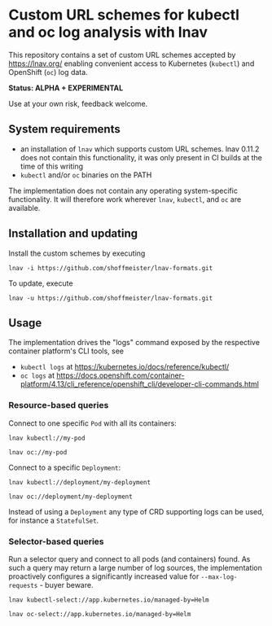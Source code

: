 # Custom URL schemes for kubectl and oc log analysis with lnav

This repository contains a set of custom URL schemes accepted by <https://lnav.org/> enabling convenient access to Kubernetes (`kubectl`) and OpenShift (`oc`) log data.

**Status: ALPHA + EXPERIMENTAL**

Use at your own risk, feedback welcome.

## System requirements

* an installation of `lnav` which supports custom URL schemes. lnav 0.11.2 does not contain this functionality, it was only present in CI builds at the time of this writing
* `kubectl` and/or `oc` binaries on the PATH

The implementation does not contain any operating system-specific functionality. It will therefore work wherever `lnav`, `kubectl`, and `oc` are available.

## Installation and updating

Install the custom schemes by executing

```shell
lnav -i https://github.com/shoffmeister/lnav-formats.git
```

To update, execute

```shell
lnav -u https://github.com/shoffmeister/lnav-formats.git
```

## Usage

The implementation drives the "logs" command exposed by the
respective container platform's CLI tools, see

* `kubectl logs` at <https://kubernetes.io/docs/reference/kubectl/>
* `oc logs` at <https://docs.openshift.com/container-platform/4.13/cli_reference/openshift_cli/developer-cli-commands.html>

### Resource-based queries

Connect to one specific `Pod` with all its containers:

```shell
lnav kubectl://my-pod
```

```shell
lnav oc://my-pod
```

Connect to a specific `Deployment`:

```shell
lnav kubectl://deployment/my-deployment
```

```shell
lnav oc://deployment/my-deployment
```

Instead of using a `Deployment` any type of CRD supporting
logs can be used, for instance a `StatefulSet`.

### Selector-based queries

Run a selector query and connect to all pods (and containers)
found. As such a query may return a large number of log sources,
the implementation proactively configures a significantly increased
value for `--max-log-requests` - buyer beware.

```shell
lnav kubectl-select://app.kubernetes.io/managed-by=Helm
```

```shell
lnav oc-select://app.kubernetes.io/managed-by=Helm
```
